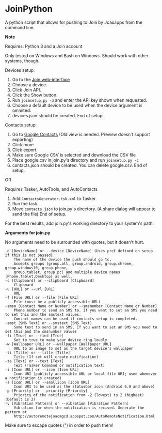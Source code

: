 # JoinPython
A python script that allows for pushing to Join by Joaoapps from the command line.

**Note**

Requires: Python 3 and a Join account

Only tested on Windows and Bash on Windows. Should work with other systems, though.

Devices setup:

1. Go to the [Join web-interface](https://joinjoaomgcd.appspot.com/)
2. Choose a device.
3. Click Join API.
4. Click the Show button.
5. Run `joinsetup.py -d` and enter the API key shown when requested.
6. Choose a default device to be used when the device argument is ommited.
7. devices.json should be created. End of setup.

Contacts setup:

1. Go to [Google Contacts](https://www.google.com/contacts/u/0/?cplus=0#contacts) (Old view is needed. Preview doesn't support exporting)
2. Click more
3. Click export
4. Make sure Google CSV is selected and download the CSV file
5. Place google.csv in join.py's directory and run `joinsetup.py -c`
6. contacts.json should be created. You can delete google.csv. End of setup.

OR

Requires Tasker, AutoTools, and AutoContacts

1. Add `ContactsGenerator.tsk.xml` to Tasker
2. Run the task
3. Move `contacts.json` to join.py's directory. (A share dialog will appear to send the file) End of setup.

For the best results, add join.py's working directory to your system's path.

**Arguments for join.py**

No arguments need to be surrounded with quotes, but it doesn't hurt.

```
-d [DeviceName] or --device [DeviceName] (Uses pref defined on setup if this is not passed)
    The name of the device the push should go to.
    Accepts groups (group.all, group.android, group.chrome, group.windows10, group.phone,
    group.tablet, group.pc) and multiple device names (Phone,Tablet,Desktop) as well.
-c [Clipboard] or --clipboard [Clipboard]
    Clipboard
-u [URL] or --url [URL]
    URL
-f [File URL] or --file [File URL]
    File (must be a publicly accessible URL)
-smsn [Contact Name or Number] or --smsnumber [Contact Name or Number]
    Phone number to send an SMS to. If you want to set an SMS you need to set this and the smstext values.
    Contact names can be used if contacts setup is completed.
-smst [SMS Text] or --smstext [SMS Text]
    Some text to send in an SMS. If you want to set an SMS you need to set this and the smsnumber values
-fi [True] or --find [True]
    Set to true to make your device ring loudly
-w [Wallpaper URL] or --wallpaper [Wallpaper URL]
    URL to an image to set as the target device's wallpaper
-ti [Title] or --title [Title]
    Title (If set will create notification)
-te [Text] or --text [Text]
    Text (Tasker Command or notification text)
-i [Icon URL] or --icon [Icon URL]
    Icon URI (publicly accessible URL or local file URI; used whenever a notification is created)
-s [Icon URL] or --smallicon [Icon URL]
    Icon URI to be used as the statusbar icon (Android 6.0 and above)
-p [Priority] or --priority [Priority]
    Priority of the notification from -2 (lowest) to 2 (highest) (Default is 2)
-v [Vibration Pattern] or --vibration [Vibration Pattern]
    Vibration for when the notification is recived. Generate the pattern at
    http://autoremotejoaomgcd.appspot.com/AutoRemoteNotification.html
```

Make sure to escape quotes (\") in order to push them!
